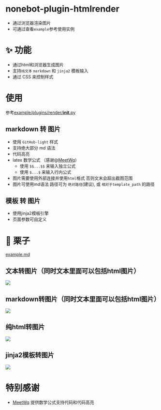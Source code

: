 # nonebot-plugin-htmlrender

* 通过浏览器渲染图片
* 可通过查看`example`参考使用实例

# ✨ 功能

* 通过html和浏览器生成图片
* 支持`纯文本` `markdown` 和 `jinja2` 模板输入 
* 通过 CSS 来控制样式



# 使用

参考[example/plugins/render/__init__.py](example/plugins/render/__init__.py)

## markdown 转 图片

- 使用 `GitHub-light` 样式
- 支持绝大部分 md 语法
- 代码高亮
- latex 数学公式 （感谢@[MeetWq](https://github.com/MeetWq)）
    - 使用 `$$...$$` 来输入独立公式
    - 使用 `$...$` 来输入行内公式
- 图片需要使用外部连接并使用`html`格式 否则文末会超出截图范围
- 图片可使用md语法 路径可为 `绝对路径`(建议), 或 `相对于template_path` 的路径

## 模板 转 图片

- 使用jinja2模板引擎
- 页面参数可自定义

# 🌰 栗子

[example.md](docs/example.md)
## 文本转图片（同时文本里面可以包括html图片）
![](docs/text2pic.png)

## markdown转图片（同时文本里面可以包括html图片）
![](docs/md2pic.png)

## 纯html转图片
![](docs/html2pic.png)

## jinja2模板转图片
![](docs/template2pic.png)


# 特别感谢

- [MeetWq](https://github.com/MeetWq) 提供数学公式支持代码和代码高亮